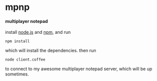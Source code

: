 # mpnp
#### multiplayer notepad

install [node.js](http://nodejs.org) and [npm](http://npmjs.org), and run

    npm install

which will install the dependencies. then run

    node client.coffee

to connect to my awesome multiplayer notepad server, which will be up sometimes.
